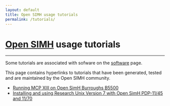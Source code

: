 ```yaml
---
layout: default
title: Open SIMH usage tutorials
permalink: /tutorials/
---
```


# [Open SIMH](/) usage tutorials

---

Some tutorials are associated with sofware on the [software](software) page.

This page contains hyperlinks to tutorials that have been generated, tested
and are maintained by the Open SIMH community.

- [Running MCP XIII on Open SimH Burroughs B5500](../B5500_quick_start.pdf)
- [Installing and using Research Unix Version 7 with Open SimH PDP-11/45 and 11/70](../research-unix-7-pdp11-45-v2.0.pdf)
